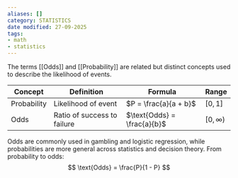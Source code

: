 ```yaml
---
aliases: []
category: STATISTICS
date modified: 27-09-2025
tags:
- math
- statistics
---
```

The terms [[Odds]] and [[Probability]] are related but distinct concepts used to describe the likelihood of events.

| Concept     | Definition                  | Formula                     | Range         |
| ----------- | --------------------------- | --------------------------- | ------------- |
| Probability | Likelihood of event         | $P = \frac{a}{a + b}$       | $[0, 1]$      |
| Odds        | Ratio of success to failure | $\text{Odds} = \frac{a}{b}$ | $[0, \infty)$ |

Odds are commonly used in gambling and logistic regression, while probabilities are more general across statistics and decision theory. From probability to odds:
 $$
  \text{Odds} = \frac{P}{1 - P}
  $$